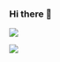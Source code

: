 ### Hi there 👋

<!--
**luan0412/luan0412** is a ✨ _special_ ✨ repository because its `README.md` (this file) appears on your GitHub profile.

Here are some ideas to get you started:

- 🔭 I’m currently working on ...
- 🌱 I’m currently learning ...
- 👯 I’m looking to collaborate on ...
- 🤔 I’m looking for help with ...
- 💬 Ask me about ...
- 📫 How to reach me: ...
- 😄 Pronouns: ...
- ⚡ Fun fact: ...
-->

![](https://github-readme-stats.vercel.app/api/top-langs/?username=luan0412&hide=html&hide_border=true&card_width=320&layout=compact&langs_count=4&text_color=ffffff&icon_color=ffffff&bg_color=0,833ab4,5851db,405de6&title_color=ffffff
) 

![](https://github-readme-stats.vercel.app/api?username=luan0412&hide_border=true&show_icons=true&include_all_commits=false&count_private=true&line_height=24&text_color=ffffff&icon_color=ffffff&bg_color=0,833ab4,5851db,405de6&title_color=ffffff)
